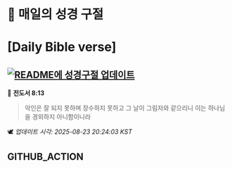 # 🙏 매일의 성경 구절
# [Daily Bible verse]
## [![README에 성경구절 업데이트](https://github.com/DONGSUKA/first_test/actions/workflows/update-readme-bible.yml/badge.svg)](https://github.com/DONGSUKA/first_test/actions/workflows/update-readme-bible.yml)
<!-- START_BIBLE_VERSE -->
📖 **전도서 8:13**
> 악인은 잘 되지 못하며 장수하지 못하고 그 날이 그림자와 같으리니 이는 하나님을 경외하지 아니함이니라

🕊️ _업데이트 시각: 2025-08-23 20:24:03 KST_
  <!-- END_BIBLE_VERSE -->
## GITHUB_ACTION
